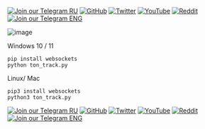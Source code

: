 [![Join our Telegram RU](https://img.shields.io/badge/Telegram-RU-03A500?style=for-the-badge&logo=telegram&logoColor=white&labelColor=blue&color=red)](https://t.me/hidden_coding)
[![GitHub](https://img.shields.io/badge/GitHub-181717?style=for-the-badge&logo=github&logoColor=white)](https://github.com/aero25x)
[![Twitter](https://img.shields.io/badge/Twitter-1DA1F2?style=for-the-badge&logo=x&logoColor=white)](https://x.com/aero25x)
[![YouTube](https://img.shields.io/badge/YouTube-FF0000?style=for-the-badge&logo=youtube&logoColor=white)](https://www.youtube.com/@flaming_chameleon)
[![Reddit](https://img.shields.io/badge/Reddit-FF3A00?style=for-the-badge&logo=reddit&logoColor=white)](https://www.reddit.com/r/HiddenCode/)
[![Join our Telegram ENG](https://img.shields.io/badge/Telegram-EN-03A500?style=for-the-badge&logo=telegram&logoColor=white&labelColor=blue&color=red)](https://t.me/hidden_coding_en)

![image](https://github.com/user-attachments/assets/a9499229-d405-4fa8-aa98-d5cd03c32cd7)



Windows 10 / 11
```
pip install websockets
python ton_track.py
```


Linux/ Mac
```
pip3 install websockets
python3 ton_track.py
```





[![Join our Telegram RU](https://img.shields.io/badge/Telegram-RU-03A500?style=for-the-badge&logo=telegram&logoColor=white&labelColor=blue&color=red)](https://t.me/hidden_coding)
[![GitHub](https://img.shields.io/badge/GitHub-181717?style=for-the-badge&logo=github&logoColor=white)](https://github.com/aero25x)
[![Twitter](https://img.shields.io/badge/Twitter-1DA1F2?style=for-the-badge&logo=x&logoColor=white)](https://x.com/aero25x)
[![YouTube](https://img.shields.io/badge/YouTube-FF0000?style=for-the-badge&logo=youtube&logoColor=white)](https://www.youtube.com/@flaming_chameleon)
[![Reddit](https://img.shields.io/badge/Reddit-FF3A00?style=for-the-badge&logo=reddit&logoColor=white)](https://www.reddit.com/r/HiddenCode/)
[![Join our Telegram ENG](https://img.shields.io/badge/Telegram-EN-03A500?style=for-the-badge&logo=telegram&logoColor=white&labelColor=blue&color=red)](https://t.me/hidden_coding_en)
